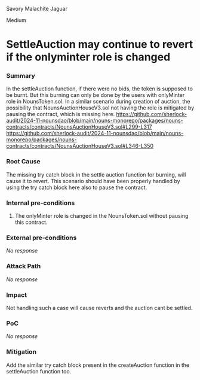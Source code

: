 Savory Malachite Jaguar

Medium

# SettleAuction may continue to revert if the onlyminter role is changed

### Summary

In the settleAuction function, if there were no bids, the token is supposed to be burnt. But this burning can only be done by the users with onlyMinter role in NounsToken.sol. In a similar scenario during creation of auction, the possibility that NounsAuctionHouseV3.sol not having the role is mitigated by pausing the contract, which is missing here.
https://github.com/sherlock-audit/2024-11-nounsdao/blob/main/nouns-monorepo/packages/nouns-contracts/contracts/NounsAuctionHouseV3.sol#L299-L317
https://github.com/sherlock-audit/2024-11-nounsdao/blob/main/nouns-monorepo/packages/nouns-contracts/contracts/NounsAuctionHouseV3.sol#L346-L350

### Root Cause

The missing try catch block in the settle auction function for burning, will cause it to revert. This scenario should have been properly handled by using the try catch block here also to pause the contract.

### Internal pre-conditions

1. The onlyMinter role is changed in the NounsToken.sol without pausing this contract.

### External pre-conditions

_No response_

### Attack Path

_No response_

### Impact

Not handling such a case will cause reverts and the auction cant be settled. 

### PoC

_No response_

### Mitigation

Add the similar try catch block present in the createAuction function in the settleAuction function too.
